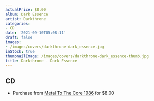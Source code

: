 ```yaml
---
actualPrice: $8.00
album: Dark Essence
artist: Darkthrone
categories:
- CD
date: '2021-09-10T05:08:11'
draft: false
images:
- /images/covers/darkthrone-dark_essence.jpg
inStock: true
thumbnailImage: /images/covers/darkthrone-dark_essence-thumb.jpg
title: Darkthrone - Dark Essence
---
```


## CD
* Purchase from [Metal To The Core 1986](https://metaltothecore1986.com/shop/darkthrone-dark-essence-cd/) for $8.00
